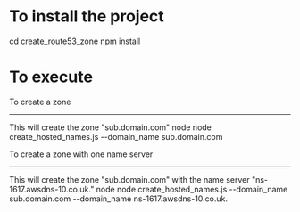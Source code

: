 To install the project
======================

cd create_route53_zone
npm install


To execute
==========


To create a zone
****************

This will create the zone "sub.domain.com"
node node create_hosted_names.js --domain_name sub.domain.com


To create a zone with one name server
*************************************

This will create the zone "sub.domain.com" with the name server "ns-1617.awsdns-10.co.uk."
node node create_hosted_names.js --domain_name sub.domain.com --domain_name ns-1617.awsdns-10.co.uk.
